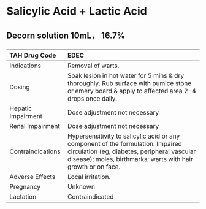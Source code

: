 # Salicylic Acid + Lactic Acid

## Decorn solution 10mL， 16.7%

##### 

| TAH Drug Code      | EDEC                                                                                                                                                                                            |
|:-------------------|:------------------------------------------------------------------------------------------------------------------------------------------------------------------------------------------------|
| Indications        | Removal of warts.                                                                                                                                                                               |
| Dosing             | Soak lesion in hot water for 5 mins & dry thoroughly. Rub surface with pumice stone or emery board & apply to affected area 2-4 drops once daily.                                               |
| Hepatic Impairment | Dose adjustment not necessary                                                                                                                                                                   |
| Renal Impairment   | Dose adjustment not necessary                                                                                                                                                                   |
| Contraindications  | Hypersensitivity to salicylic acid or any component of the formulation. Impaired circulation (eg, diabetes, peripheral vascular disease); moles, birthmarks; warts with hair growth or on face. |
| Adverse Effects    | Local irritation.                                                                                                                                                                               |
| Pregnancy          | Unknown                                                                                                                                                                                         |
| Lactation          | Contraindicated                                                                                                                                                                                 |


